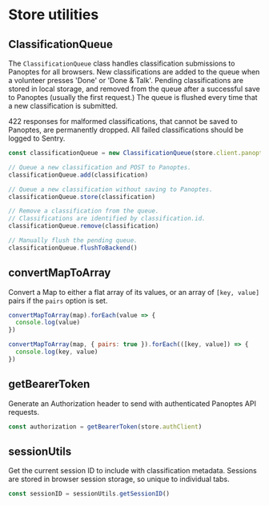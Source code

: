 # Store utilities

## ClassificationQueue

The `ClassificationQueue` class handles classification submissions to Panoptes for all browsers. New classifications are added to the queue when a volunteer presses 'Done' or 'Done & Talk'. Pending classifications are stored in local storage, and removed from the queue after a successful save to Panoptes (usually the first request.) The queue is flushed every time that a new classification is submitted.

422 responses for malformed classifications, that cannot be saved to Panoptes, are permanently dropped. All failed classifications should be logged to Sentry.

```js
const classificationQueue = new ClassificationQueue(store.client.panoptes, onClassificationSaved, store.authClient)

// Queue a new classification and POST to Panoptes.
classificationQueue.add(classification)

// Queue a new classification without saving to Panoptes.
classificationQueue.store(classification)

// Remove a classification from the queue.
// Classifications are identified by classification.id.
classificationQueue.remove(classification)

// Manually flush the pending queue.
classificationQueue.flushToBackend()
```

## convertMapToArray

Convert a Map to either a flat array of its values, or an array of `[key, value]` pairs if the `pairs` option is set.

```js
convertMapToArray(map).forEach(value => {
  console.log(value)
})

convertMapToArray(map, { pairs: true }).forEach(([key, value]) => {
  console.log(key, value)
})
```

## getBearerToken

Generate an Authorization header to send with authenticated Panoptes API requests.

```js
const authorization = getBearerToken(store.authClient)
```

## sessionUtils

Get the current session ID to include with classification metadata. Sessions are stored in browser session storage, so unique to individual tabs.

```js
const sessionID = sessionUtils.getSessionID()
```
